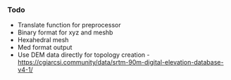 ### Todo

- Translate function for preprocessor
- Binary format for xyz and meshb
- Hexahedral mesh
- Med format output
- Use DEM data directly for topology creation 
        - https://cgiarcsi.community/data/srtm-90m-digital-elevation-database-v4-1/
